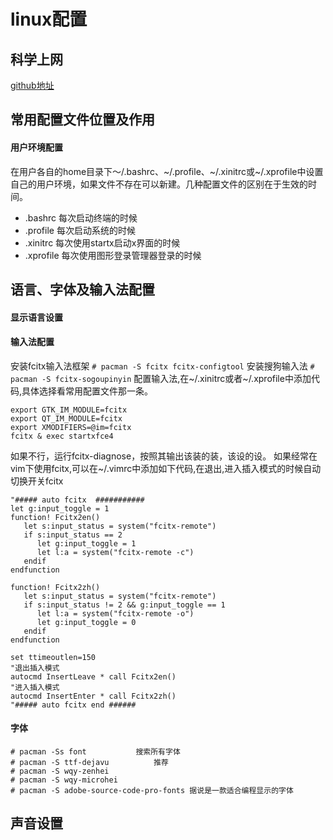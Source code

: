 # linux配置
## 科学上网
[github地址](https://github.com/googlehosts/hosts)
## 常用配置文件位置及作用
#### 用户环境配置
在用户各自的home目录下～/.bashrc、~/.profile、~/.xinitrc或~/.xprofile中设置自己的用户环境，如果文件不存在可以新建。几种配置文件的区别在于生效的时间。
* .bashrc 每次启动终端的时候
* .profile 每次启动系统的时候
* .xinitrc 每次使用startx启动x界面的时候
* .xprofile 每次使用图形登录管理器登录的时候
## 语言、字体及输入法配置
#### 显示语言设置

#### 输入法配置
安装fcitx输入法框架
```# pacman -S fcitx fcitx-configtool```
安装搜狗输入法
```# pacman -S fcitx-sogoupinyin```
配置输入法,在~/.xinitrc或者~/.xprofile中添加代码,具体选择看常用配置文件那一条。
```
export GTK_IM_MODULE=fcitx
export QT_IM_MODULE=fcitx
export XMODIFIERS=@im=fcitx
fcitx & exec startxfce4
```
如果不行，运行fcitx-diagnose，按照其输出该装的装，该设的设。
如果经常在vim下使用fcitx,可以在~/.vimrc中添加如下代码,在退出,进入插入模式的时候自动切换开关fcitx
```
"##### auto fcitx  ###########
let g:input_toggle = 1
function! Fcitx2en()
   let s:input_status = system("fcitx-remote")
   if s:input_status == 2
      let g:input_toggle = 1
      let l:a = system("fcitx-remote -c")
   endif
endfunction

function! Fcitx2zh()
   let s:input_status = system("fcitx-remote")
   if s:input_status != 2 && g:input_toggle == 1
      let l:a = system("fcitx-remote -o")
      let g:input_toggle = 0
   endif
endfunction

set ttimeoutlen=150
"退出插入模式
autocmd InsertLeave * call Fcitx2en()
"进入插入模式
autocmd InsertEnter * call Fcitx2zh()
"##### auto fcitx end ######
```
#### 字体
```
# pacman -Ss font			搜索所有字体
# pacman -S ttf-dejavu			推荐
# pacman -S wqy-zenhei
# pacman -S wqy-microhei	
# pacman -S adobe-source-code-pro-fonts	据说是一款适合编程显示的字体
```

## 声音设置
